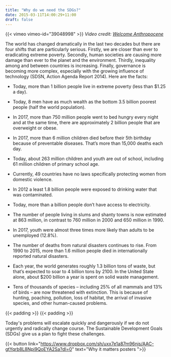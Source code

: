 ```yaml
---
title: "Why do we need the SDGs?"
date: 2015-03-11T14:00:29+11:00
draft: false
---
```


{{< vimeo vimeo-id="39048998" >}}
*Video credit: [Welcome Anthropocene](https://vimeo.com/anthropocene)*

The world has changed dramatically in the last two decades but there are four shifts that are particularly serious. Firstly, we are closer than ever to eradicating extreme poverty. Secondly, human societies are causing more damage than ever to the planet and the environment. Thirdly, inequality among and between countries is increasing. Finally, governance is becoming more complex, especially with the growing influence of technology (SDSN, Action Agenda Report 2014). Here are the facts:

-   Today, more than 1 billion people live in extreme poverty (less than $1.25 a day).
    
-   Today, 8 men have as much wealth as the bottom 3.5 billion poorest people (half the world population).
    
-   In 2017, more than 750 million people went to bed hungry every night and at the same time, there are approximately 2 billion people that are overweight or obese.
    
-   In 2017, more than 6 million children died before their 5th birthday because of preventable diseases. That’s more than 15,000 deaths each day.
    
-   Today, about 263 million children and youth are out of school, including 61 million children of primary school age.
    
-   Currently, 49 countries have no laws specifically protecting women from domestic violence.
    
-   In 2012 a least 1.8 billion people were exposed to drinking water that was contaminated.
    
-   Today, more than a billion people don’t have access to electricity.
    
-   The number of people living in slums and shanty towns is now estimated at 863 million, in contrast to 760 million in 2000 and 650 million in 1990.
    
-   In 2017, youth were almost three times more likely than adults to be unemployed (12.8%).
    
-   The number of deaths from natural disasters continues to rise. From 1990 to 2015, more than 1.6 million people died in internationally reported natural disasters.
    
-   Each year, the world generates roughly 1.3 billion tons of waste, but that’s expected to soar to 4 billion tons by 2100. In the United State alone, about $200 billion a year is spent on solid waste management.
    
-   Tens of thousands of species – including 25% of all mammals and 13% of birds – are now threatened with extinction. This is because of hunting, poaching, pollution, loss of habitat, the arrival of invasive species, and other human-caused problems.

    

 {{< padding >}} 
 {{< padding >}} 
  

Today's problems will escalate quickly and dangerously if we do not urgently and radically change course. The Sustainable Development Goals (SDGs) give us a plan to fight these challenges.

{{< button link="https://www.dropbox.com/sh/uxx7e1a87m96njs/AAC-gtYqrb8L8Npi9QoEYA2Sa?dl=0" text="Why it matters posters ">}}